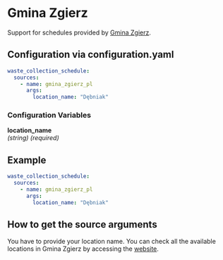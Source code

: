 # Gmina Zgierz

Support for schedules provided by [Gmina Zgierz](https://gminazgierz.pl/).

## Configuration via configuration.yaml

```yaml
waste_collection_schedule:
  sources:
    - name: gmina_zgierz_pl
      args:
        location_name: "Dębniak"
```

### Configuration Variables

**location_name**  
*(string) (required)*

## Example

```yaml
waste_collection_schedule:
  sources:
    - name: gmina_zgierz_pl
      args:
        location_name: "Dębniak"
```

## How to get the source arguments

You have to provide your location name.
You can check all the available locations in Gmina Zgierz by accessing the [website](https://bip.gminazgierz.pl/a,58674,harmonogram-odbioru-odpadow-z-terenu-gminy-zgierz-na-2025-rok.html).